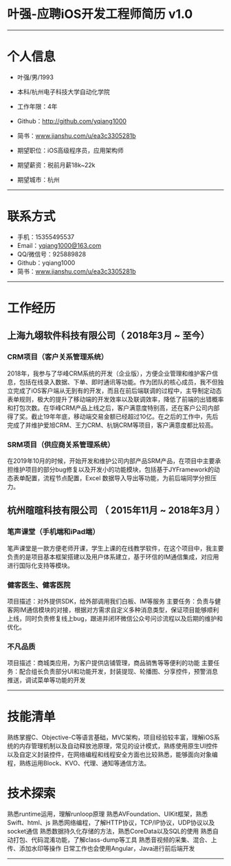 # 叶强-应聘iOS开发工程师简历 v1.0

---
# 个人信息
 - 叶强/男/1993 
 - 本科/杭州电子科技大学自动化学院 
 - 工作年限：4年
 - Github：http://github.com/yqiang1000
 - 简书：www.jianshu.com/u/ea3c3305281b

 - 期望职位：iOS高级程序员，应用架构师
 - 期望薪资：税前月薪18k~22k
 - 期望城市：杭州
---

# 联系方式
- 手机：15355495537
- Email：yqiang1000@163.com
- QQ/微信号：925889828
- Github：yqiang1000
- 简书：www.jianshu.com/u/ea3c3305281b
---

# 工作经历
## 上海九翊软件科技有限公司（ 2018年3月 ~ 至今）
### CRM项目（客户关系管理系统）
2018年，我参与了华峰CRM系统的开发（企业版），方便企业管理和维护客户信息，包括在线录入数据、下单、即时通讯等功能。作为团队的核心成员，我不但独立完成了iOS客户端从无到有的开发，而且在前后端联调的过程中，主导制定动态表单规则，极大的提升了移动端的开发效率以及联调效率，降低了前端的出错概率和打包次数。在华峰CRM产品上线之后，客户满意度特别高，还在客户公司内部得了奖。截止19年年底，移动端交易金额已经超过10亿。在之后的工作中，先后完成了并维护爱旭CRM、王力CRM、杭锅CRM等项目，客户满意度都比较高。

### SRM项目（供应商关系管理系统）
在2019年10月的时候，开始开发和维护公司内部产品SRM产品，在项目中主要承担维护项目的部分bug修复以及开发小的功能模块，包括基于JYFramework的动态表单配置，流程节点配置，Excel 数据导入导出等功能，为前后端同学分担压力。

## 杭州暄暄科技有限公司 （ 2015年11月 ~ 2018年3月 ）

### 笔声课堂（手机端和iPad端）
笔声课堂是一款方便老师开课，学生上课的在线教学软件，在这个项目中，我主要负责的是项目基本框架搭建以及用户体系建立，基于环信的IM通信集成，对应用进行国际化支持等模块。

### 健客医生、健客医院
项目描述：对外提供SDK，给外部调用我们白板、IM等服务
主要任务：负责与健客网IM通信模块的对接，根据对方需求自定义多种消息类型，保证项目能够顺利上线，同时负责修复线上bug，跟进并闭环微信公众号问诊流程以及后期的维护和优化。

### 不凡品质
项目描述：商城类应用，为客户提供店铺管理，商品销售等等便利的功能
主要任务：配合组长负责部分UI和功能开发，封装提现、轮播图、分享控件，预警消息推送，调试菜单等功能的开发

---

# 技能清单
熟练掌握C、Objective-C等语言基础，MVC架构，项目经验较丰富，理解iOS系统的内存管理机制以及自动释放池原理，常见的设计模式，熟练使用原生UI控件以及自定义封装控件，在网络编程和线程安全方面也比较熟悉，能够面向对象编程，熟练运用Block、KVO、代理、通知等通信方法。

# 技术探索

熟悉runtime运用，理解runloop原理
熟悉AVFoundation、UIKit框架，熟悉Swift、html、js
熟悉网络编程，了解HTTP协议，TCP/IP协议，UDP协议以及socket通信
熟悉数据持久化存储的方法，熟悉CoreData以及SQL的使用
熟悉自动打包、代码混淆功能，了解class-dump等工具
熟悉音视频的采集、混合、上传、添加水印等操作
日常工作也会使用Angular，Java进行前后端开发

---

